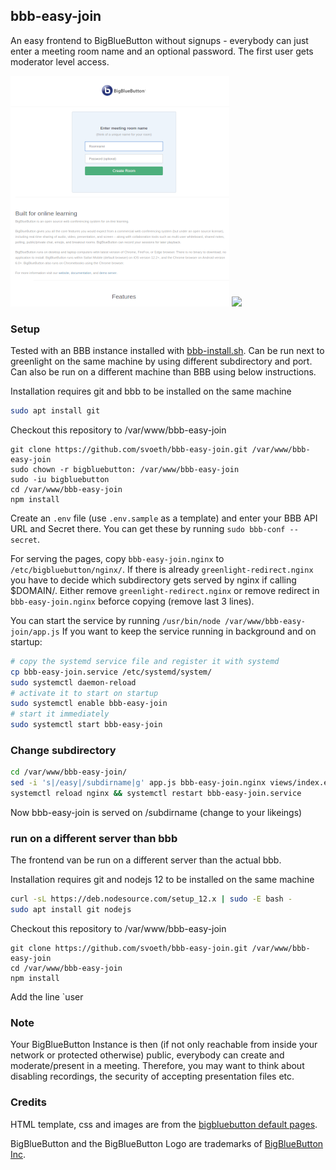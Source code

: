 bbb-easy-join
-------------

An easy frontend to BigBlueButton without signups - everybody can just enter a meeting room name and an optional password.
The first user gets moderator level access.


<img src="docs/overview.png" width="350" /> <img src="docs/join-room.png" width="350" />

### Setup

Tested with an BBB instance installed with [bbb-install.sh](https://github.com/bigbluebutton/bbb-install). Can be run next to greenlight on the same machine by using different subdirectory and port. Can also be run on a different machine than BBB using below instructions.

Installation requires git and bbb to be installed on the same machine

```bash
sudo apt install git
```

Checkout this repository to /var/www/bbb-easy-join

```
git clone https://github.com/svoeth/bbb-easy-join.git /var/www/bbb-easy-join
sudo chown -r bigbluebutton: /var/www/bbb-easy-join
sudo -iu bigbluebutton
cd /var/www/bbb-easy-join
npm install
```

Create an `.env` file (use `.env.sample` as a template) and enter your BBB API URL and Secret there. You can get these by running `sudo bbb-conf --secret`.

For serving the pages, copy `bbb-easy-join.nginx` to `/etc/bigbluebutton/nginx/`. If there is already `greenlight-redirect.nginx` you have to decide which subdirectory gets served by nginx if calling $DOMAIN/.
Either remove `greenlight-redirect.nginx` or remove redirect in `bbb-easy-join.nginx` beforce copying (remove last 3 lines).

You can start the service by running `/usr/bin/node /var/www/bbb-easy-join/app.js`
If you want to keep the service running in background and on startup:
```bash
# copy the systemd service file and register it with systemd
cp bbb-easy-join.service /etc/systemd/system/
sudo systemctl daemon-reload
# activate it to start on startup
sudo systemctl enable bbb-easy-join
# start it immediately 
sudo systemctl start bbb-easy-join
```
### Change subdirectory
```bash
cd /var/www/bbb-easy-join/
sed -i 's|/easy|/subdirname|g' app.js bbb-easy-join.nginx views/index.ejs views/join.ejs 
systemctl reload nginx && systemctl restart bbb-easy-join.service
```
Now bbb-easy-join is served on /subdirname (change to your likeings)

### run on a different server than bbb
The frontend van be run on a different server than the actual bbb. 

Installation requires git and nodejs 12 to be installed on the same machine

```bash
curl -sL https://deb.nodesource.com/setup_12.x | sudo -E bash -
sudo apt install git nodejs
```

Checkout this repository to /var/www/bbb-easy-join

```
git clone https://github.com/svoeth/bbb-easy-join.git /var/www/bbb-easy-join
cd /var/www/bbb-easy-join
npm install
```

Add the line `user


### Note

Your BigBlueButton Instance is then (if not only reachable from inside your network or protected otherwise) public, everybody can create and moderate/present in a meeting. Therefore, you may want to think about disabling recordings, the security of accepting presentation files etc.

### Credits

HTML template, css and images are from the [bigbluebutton default pages](https://github.com/bigbluebutton/bigbluebutton/tree/master/bigbluebutton-config/web).

BigBlueButton and the BigBlueButton Logo are trademarks of [BigBlueButton Inc](http://bigbluebutton.org).

